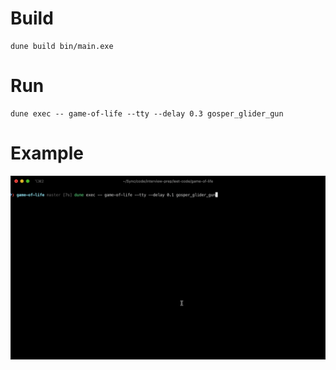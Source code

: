 # Build

    dune build bin/main.exe

# Run

    dune exec -- game-of-life --tty --delay 0.3 gosper_glider_gun

# Example

![Example simulation of the Gosper Glider Gun](https://github.com/mdko/game-of-life/blob/master/site/ggg.gif)
